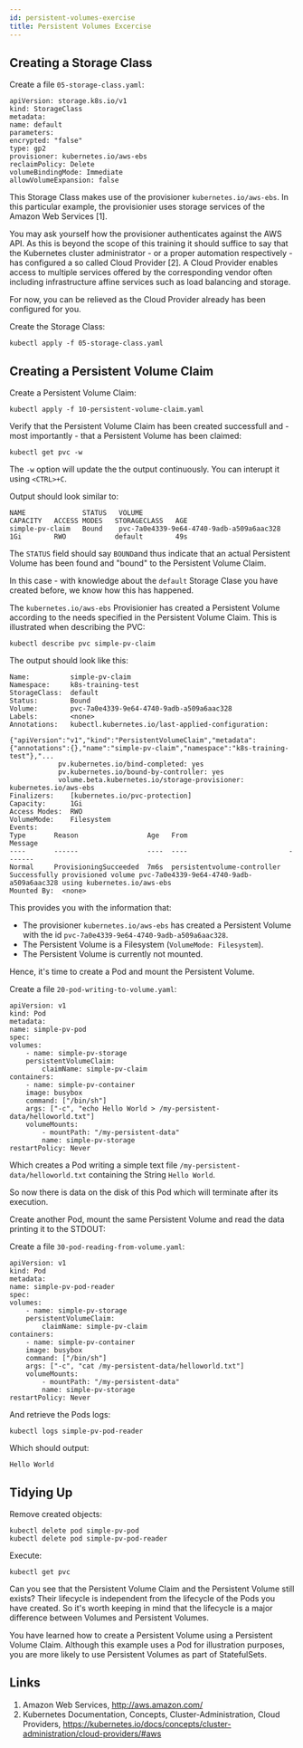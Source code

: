 ```yaml
---
id: persistent-volumes-exercise
title: Persistent Volumes Excercise
---
```


## Creating a Storage Class

Create a file `05-storage-class.yaml`:

    apiVersion: storage.k8s.io/v1
    kind: StorageClass
    metadata:
    name: default
    parameters:
    encrypted: "false"
    type: gp2
    provisioner: kubernetes.io/aws-ebs
    reclaimPolicy: Delete
    volumeBindingMode: Immediate
    allowVolumeExpansion: false

This Storage Class makes use of the provisioner `kubernetes.io/aws-ebs`. In this particular example, the provisionier uses storage services of the Amazon Web Services [1]. 

You may ask yourself how the provisioner authenticates against the AWS API. As this is beyond the scope of this training it should suffice to say that the Kubernetes cluster administrator - or a proper automation respectively - has configured a so called Cloud Provider [2]. A Cloud Provider enables access to multiple services offered by the corresponding vendor often including infrastructure affine services such as load balancing and storage.

For now, you can be relieved as the Cloud Provider already has been configured for you.

Create the Storage Class:

    kubectl apply -f 05-storage-class.yaml

## Creating a Persistent Volume Claim

Create a Persistent Volume Claim:

    kubectl apply -f 10-persistent-volume-claim.yaml

Verify that the Persistent Volume Claim has been created successfull and - most importantly - that a Persistent Volume has been claimed:

    kubectl get pvc -w

The `-w` option will update the the output continuously. You can interupt it using `<CTRL>+C`.

Output should look similar to:

    NAME              STATUS   VOLUME                                     CAPACITY   ACCESS MODES   STORAGECLASS   AGE
    simple-pv-claim   Bound    pvc-7a0e4339-9e64-4740-9adb-a509a6aac328   1Gi        RWO            default        49s

The `STATUS` field should say `BOUND`and thus indicate that an actual Persistent Volume has been found and "bound" to the Persistent Volume Claim.

In this case - with knowledge about the `default` Storage Clase you have created before, we know how this has happened.

The `kubernetes.io/aws-ebs` Provisionier has created a Persistent Volume according to the needs specified in the Persistent Volume Claim. This is illustrated when describing the PVC:

    kubectl describe pvc simple-pv-claim

The output should look like this:

    Name:          simple-pv-claim
    Namespace:     k8s-training-test
    StorageClass:  default
    Status:        Bound
    Volume:        pvc-7a0e4339-9e64-4740-9adb-a509a6aac328
    Labels:        <none>
    Annotations:   kubectl.kubernetes.io/last-applied-configuration:
                    {"apiVersion":"v1","kind":"PersistentVolumeClaim","metadata":{"annotations":{},"name":"simple-pv-claim","namespace":"k8s-training-test"},"...
                pv.kubernetes.io/bind-completed: yes
                pv.kubernetes.io/bound-by-controller: yes
                volume.beta.kubernetes.io/storage-provisioner: kubernetes.io/aws-ebs
    Finalizers:    [kubernetes.io/pvc-protection]
    Capacity:      1Gi
    Access Modes:  RWO
    VolumeMode:    Filesystem
    Events:
    Type       Reason                 Age   From                         Message
    ----       ------                 ----  ----                         -------
    Normal     ProvisioningSucceeded  7m6s  persistentvolume-controller  Successfully provisioned volume pvc-7a0e4339-9e64-4740-9adb-a509a6aac328 using kubernetes.io/aws-ebs
    Mounted By:  <none>        

This provides you with the information that:

* The provisioner `kubernetes.io/aws-ebs` has created a Persistent Volume with the id `pvc-7a0e4339-9e64-4740-9adb-a509a6aac328`.
* The Persistent Volume is a Filesystem (`VolumeMode: Filesystem`).
* The Persistent Volume is currently not mounted.

Hence, it's time to create a Pod and mount the Persistent Volume.

Create a file `20-pod-writing-to-volume.yaml`:

    apiVersion: v1
    kind: Pod
    metadata:
    name: simple-pv-pod
    spec:
    volumes:
        - name: simple-pv-storage
        persistentVolumeClaim:
            claimName: simple-pv-claim
    containers:
        - name: simple-pv-container
        image: busybox
        command: ["/bin/sh"]
        args: ["-c", "echo Hello World > /my-persistent-data/helloworld.txt"]
        volumeMounts:
            - mountPath: "/my-persistent-data"
            name: simple-pv-storage
    restartPolicy: Never

Which creates a Pod writing a simple text file `/my-persistent-data/helloworld.txt` containing the String `Hello World`.

So now there is data on the disk of this Pod which will terminate after its execution.

Create another Pod, mount the same Persistent Volume and read the data printing it to the STDOUT:

Create a file `30-pod-reading-from-volume.yaml`:

    apiVersion: v1
    kind: Pod
    metadata:
    name: simple-pv-pod-reader
    spec:
    volumes:
        - name: simple-pv-storage
        persistentVolumeClaim:
            claimName: simple-pv-claim
    containers:
        - name: simple-pv-container
        image: busybox
        command: ["/bin/sh"]
        args: ["-c", "cat /my-persistent-data/helloworld.txt"]
        volumeMounts:
            - mountPath: "/my-persistent-data"
            name: simple-pv-storage
    restartPolicy: Never

And retrieve the Pods logs:

    kubectl logs simple-pv-pod-reader

Which should output:

    Hello World

## Tidying Up

Remove created objects:

    kubectl delete pod simple-pv-pod
    kubectl delete pod simple-pv-pod-reader

Execute:

    kubectl get pvc

Can you see that the Persistent Volume Claim and the Persistent Volume still exists? Their lifecycle is independent from the lifecycle of the Pods you have created. So it's worth keeping in mind that the lifecycle is a major difference between Volumes and Persistent Volumes.

You have learned how to create a Persistent Volume using a Persistent Volume Claim. Although this example uses a Pod for illustration purposes, you are more likely to use Persistent Volumes as part of StatefulSets.

## Links
1. Amazon Web Services, http://aws.amazon.com/
2. Kubernetes Documentation, Concepts, Cluster-Administration, Cloud Providers, https://kubernetes.io/docs/concepts/cluster-administration/cloud-providers/#aws